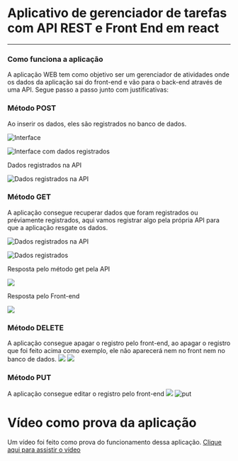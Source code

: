 # Aplicativo de gerenciador de tarefas com API REST e Front End em react

***

### **Como funciona a aplicação**
A aplicação WEB tem como objetivo ser um gerenciador de atividades onde os dados da aplicação sai do front-end e vão para o back-end através de uma API. Segue passo a passo junto com justificativas:


### Método POST
Ao inserir os dados, eles são registrados no banco de dados.

![Interface](https://i.imgur.com/il7wRWP.png)

![Interface com dados registrados](https://i.imgur.com/MQxmAsK.png)

Dados registrados na API

![Dados registrados na API](https://i.imgur.com/1Ma3qwl.png)

### Método GET
A aplicação consegue recuperar dados que foram registrados ou préviamente registrados, aqui vamos registrar algo pela própria API para que a aplicação resgate os dados.

![Dados registrados na API](https://i.imgur.com/fZ6Bpvu.png)

![Dados registrados](https://i.imgur.com/edfVEGe.png)

Resposta pelo método get pela API

![](https://i.imgur.com/ksZuAgt.png)

Resposta pelo Front-end

![](https://i.imgur.com/7XuX4og.png)

### Método DELETE

A aplicação consegue apagar o registro pelo front-end, ao apagar o registro que foi feito acima como exemplo, ele não aparecerá nem no front nem no banco de dados.
![](https://i.imgur.com/Rtxw2vv.png)
![](https://i.imgur.com/5HlmVxo.png)

### Método PUT
A aplicação consegue editar o registro pelo front-end
![](https://i.imgur.com/fgzvR5p.png)
![put](https://i.imgur.com/t2eVvRM.png)

# Vídeo como prova da aplicação
Um vídeo foi feito como prova do funcionamento dessa aplicação. [Clique aqui para assistir o vídeo](https://youtu.be/_KqMgG-6I74)
